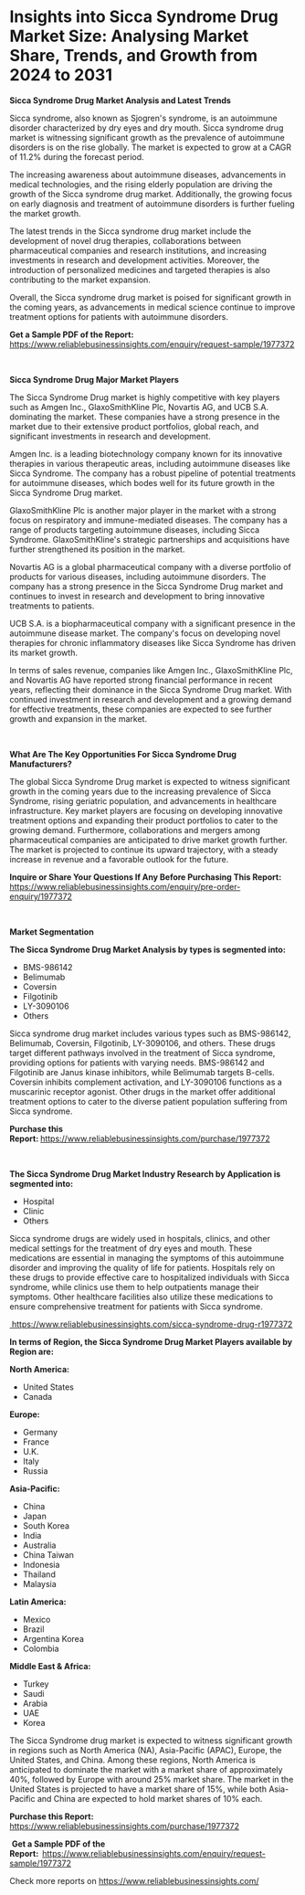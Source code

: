 <p><h1>Insights into Sicca Syndrome Drug Market Size: Analysing Market Share, Trends, and Growth from 2024 to 2031</h1></p><p><strong>Sicca Syndrome Drug Market Analysis and Latest Trends</strong></p>
<p><p>Sicca syndrome, also known as Sjogren's syndrome, is an autoimmune disorder characterized by dry eyes and dry mouth. Sicca syndrome drug market is witnessing significant growth as the prevalence of autoimmune disorders is on the rise globally. The market is expected to grow at a CAGR of 11.2% during the forecast period.</p><p>The increasing awareness about autoimmune diseases, advancements in medical technologies, and the rising elderly population are driving the growth of the Sicca syndrome drug market. Additionally, the growing focus on early diagnosis and treatment of autoimmune disorders is further fueling the market growth.</p><p>The latest trends in the Sicca syndrome drug market include the development of novel drug therapies, collaborations between pharmaceutical companies and research institutions, and increasing investments in research and development activities. Moreover, the introduction of personalized medicines and targeted therapies is also contributing to the market expansion.</p><p>Overall, the Sicca syndrome drug market is poised for significant growth in the coming years, as advancements in medical science continue to improve treatment options for patients with autoimmune disorders.</p></p>
<p><strong>Get a Sample PDF of the Report:&nbsp;</strong> <a href="https://www.reliablebusinessinsights.com/enquiry/request-sample/1977372">https://www.reliablebusinessinsights.com/enquiry/request-sample/1977372</a></p>
<p>&nbsp;</p>
<p><strong>Sicca Syndrome Drug Major Market Players</strong></p>
<p><p>The Sicca Syndrome Drug market is highly competitive with key players such as Amgen Inc., GlaxoSmithKline Plc, Novartis AG, and UCB S.A. dominating the market. These companies have a strong presence in the market due to their extensive product portfolios, global reach, and significant investments in research and development.</p><p>Amgen Inc. is a leading biotechnology company known for its innovative therapies in various therapeutic areas, including autoimmune diseases like Sicca Syndrome. The company has a robust pipeline of potential treatments for autoimmune diseases, which bodes well for its future growth in the Sicca Syndrome Drug market.</p><p>GlaxoSmithKline Plc is another major player in the market with a strong focus on respiratory and immune-mediated diseases. The company has a range of products targeting autoimmune diseases, including Sicca Syndrome. GlaxoSmithKline's strategic partnerships and acquisitions have further strengthened its position in the market.</p><p>Novartis AG is a global pharmaceutical company with a diverse portfolio of products for various diseases, including autoimmune disorders. The company has a strong presence in the Sicca Syndrome Drug market and continues to invest in research and development to bring innovative treatments to patients.</p><p>UCB S.A. is a biopharmaceutical company with a significant presence in the autoimmune disease market. The company's focus on developing novel therapies for chronic inflammatory diseases like Sicca Syndrome has driven its market growth.</p><p>In terms of sales revenue, companies like Amgen Inc., GlaxoSmithKline Plc, and Novartis AG have reported strong financial performance in recent years, reflecting their dominance in the Sicca Syndrome Drug market. With continued investment in research and development and a growing demand for effective treatments, these companies are expected to see further growth and expansion in the market.</p></p>
<p>&nbsp;</p>
<p><strong>What Are The Key Opportunities For Sicca Syndrome Drug Manufacturers?</strong></p>
<p><p>The global Sicca Syndrome Drug market is expected to witness significant growth in the coming years due to the increasing prevalence of Sicca Syndrome, rising geriatric population, and advancements in healthcare infrastructure. Key market players are focusing on developing innovative treatment options and expanding their product portfolios to cater to the growing demand. Furthermore, collaborations and mergers among pharmaceutical companies are anticipated to drive market growth further. The market is projected to continue its upward trajectory, with a steady increase in revenue and a favorable outlook for the future.</p></p>
<p><strong>Inquire or Share Your Questions If Any Before Purchasing This Report:</strong> <a href="https://www.reliablebusinessinsights.com/enquiry/pre-order-enquiry/1977372">https://www.reliablebusinessinsights.com/enquiry/pre-order-enquiry/1977372</a></p>
<p>&nbsp;</p>
<p><strong>Market Segmentation</strong></p>
<p><strong>The Sicca Syndrome Drug Market Analysis by types is segmented into:</strong></p>
<p><ul><li>BMS-986142</li><li>Belimumab</li><li>Coversin</li><li>Filgotinib</li><li>LY-3090106</li><li>Others</li></ul></p>
<p><p>Sicca syndrome drug market includes various types such as BMS-986142, Belimumab, Coversin, Filgotinib, LY-3090106, and others. These drugs target different pathways involved in the treatment of Sicca syndrome, providing options for patients with varying needs. BMS-986142 and Filgotinib are Janus kinase inhibitors, while Belimumab targets B-cells. Coversin inhibits complement activation, and LY-3090106 functions as a muscarinic receptor agonist. Other drugs in the market offer additional treatment options to cater to the diverse patient population suffering from Sicca syndrome.</p></p>
<p><strong>Purchase this Report:&nbsp;</strong><a href="https://www.reliablebusinessinsights.com/purchase/1977372">https://www.reliablebusinessinsights.com/purchase/1977372</a></p>
<p>&nbsp;</p>
<p><strong>The Sicca Syndrome Drug Market Industry Research by Application is segmented into:</strong></p>
<p><ul><li>Hospital</li><li>Clinic</li><li>Others</li></ul></p>
<p><p>Sicca syndrome drugs are widely used in hospitals, clinics, and other medical settings for the treatment of dry eyes and mouth. These medications are essential in managing the symptoms of this autoimmune disorder and improving the quality of life for patients. Hospitals rely on these drugs to provide effective care to hospitalized individuals with Sicca syndrome, while clinics use them to help outpatients manage their symptoms. Other healthcare facilities also utilize these medications to ensure comprehensive treatment for patients with Sicca syndrome.</p></p>
<p><a href="https://www.reliablebusinessinsights.com/sicca-syndrome-drug-r1977372">&nbsp;https://www.reliablebusinessinsights.com/sicca-syndrome-drug-r1977372</a></p>
<p><strong>In terms of Region, the Sicca Syndrome Drug Market Players available by Region are:</strong></p>
<p>
    <p> <strong> North America: </strong>
        <ul>
            <li>United States</li>
            <li>Canada</li>
        </ul>
        </p> 
    <p> <strong> Europe: </strong>
        <ul>
            <li>Germany</li>
            <li>France</li>
            <li>U.K.</li>
            <li>Italy</li>
            <li>Russia</li>
        </ul>
        </p> 
    <p> <strong> Asia-Pacific: </strong>
        <ul>
            <li>China</li>
            <li>Japan</li>
            <li>South Korea</li>
            <li>India</li>
            <li>Australia</li>
            <li>China Taiwan</li>
            <li>Indonesia</li>
            <li>Thailand</li>
            <li>Malaysia</li>
        </ul>
        </p> 
    <p> <strong> Latin America: </strong>
        <ul>
            <li>Mexico</li>
            <li>Brazil</li>
            <li>Argentina Korea</li>
            <li>Colombia</li>
        </ul>
        </p> 
    <p> <strong> Middle East & Africa: </strong>
        <ul>
            <li>Turkey</li>
            <li>Saudi</li>
            <li>Arabia</li>
            <li>UAE</li>
            <li>Korea</li>
        </ul>
    </p>
    </p>
<p><p>The Sicca Syndrome drug market is expected to witness significant growth in regions such as North America (NA), Asia-Pacific (APAC), Europe, the United States, and China. Among these regions, North America is anticipated to dominate the market with a market share of approximately 40%, followed by Europe with around 25% market share. The market in the United States is projected to have a market share of 15%, while both Asia-Pacific and China are expected to hold market shares of 10% each.</p></p>
<p><strong>Purchase this Report: </strong><a href="https://www.reliablebusinessinsights.com/purchase/1977372">https://www.reliablebusinessinsights.com/purchase/1977372</a></p>
<p>&nbsp;<strong>Get a Sample PDF of the Report:&nbsp;&nbsp;</strong><a href="https://www.reliablebusinessinsights.com/enquiry/request-sample/1977372">https://www.reliablebusinessinsights.com/enquiry/request-sample/1977372</a></p>
<p><strong></strong></p>
<p>Check more reports on <a href="https://www.reliablebusinessinsights.com/">https://www.reliablebusinessinsights.com/</a></p>